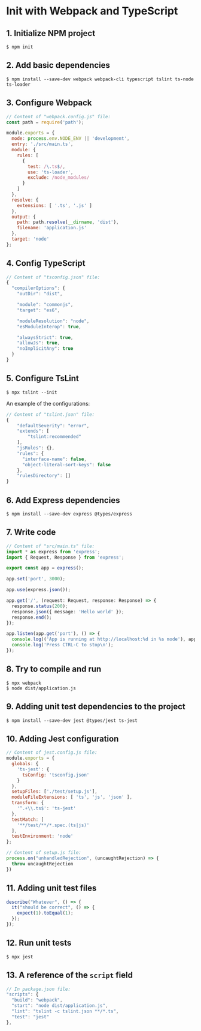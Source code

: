 # Init with Webpack and TypeScript

## 1. Initialize NPM project
```console
$ npm init
```

## 2. Add basic dependencies
```console
$ npm install --save-dev webpack webpack-cli typescript tslint ts-node ts-loader
```

## 3. Configure Webpack
```javascript
// Content of "webpack.config.js" file:
const path = require('path');

module.exports = {
  mode: process.env.NODE_ENV || 'development',
  entry: './src/main.ts',
  module: {
    rules: [
      {
        test: /\.ts$/,
        use: 'ts-loader',
        exclude: /node_modules/
      }
    ]
  },
  resolve: {
    extensions: [ '.ts', '.js' ]
  },
  output: {
    path: path.resolve(__dirname, 'dist'),
    filename: 'application.js'
  },
  target: 'node'
};

```

## 4. Config TypeScript
```javascript
// Content of "tsconfig.json" file:
{
  "compilerOptions": {
    "outDir": "dist",

    "module": "commonjs",
    "target": "es6",

    "moduleResolution": "node",
    "esModuleInterop": true,

    "alwaysStrict": true,
    "allowJs": true,
    "noImplicitAny": true
  }
}

```

## 5. Configure TsLint
```console
$ npx tslint --init
```

An example of the configurations:
```javascript
// Content of "tslint.json" file:
{
    "defaultSeverity": "error",
    "extends": [
        "tslint:recommended"
    ],
    "jsRules": {},
    "rules": {
      "interface-name": false,
      "object-literal-sort-keys": false
    },
    "rulesDirectory": []
}
```

## 6. Add Express dependencies
```console
$ npm install --save-dev express @types/express
```

## 7. Write code
```typescript
// Content of "src/main.ts" file:
import * as express from 'express';
import { Request, Response } from 'express';

export const app = express();

app.set('port', 3000);

app.use(express.json());

app.get('/', (request: Request, response: Response) => {
  response.status(200);
  response.json({ message: 'Hello world' });
  response.end();
});

app.listen(app.get('port'), () => {
  console.log(('App is running at http://localhost:%d in %s mode'), app.get('port'), app.get('env'));
  console.log('Press CTRL-C to stop\n');
});
```

## 8. Try to compile and run
```console
$ npx webpack
$ node dist/application.js
```

## 9. Adding unit test dependencies to the project
```console
$ npm install --save-dev jest @types/jest ts-jest
```

## 10. Adding Jest configuration
```javascript
// Content of jest.config.js file:
module.exports = {
  globals: {
    'ts-jest': {
      tsConfig: 'tsconfig.json'
    }
  },
  setupFiles: ['./test/setup.js'],
  moduleFileExtensions: [ 'ts', 'js', 'json' ],
  transform: {
    '^.+\\.ts$': 'ts-jest'
  },
  testMatch: [
    '**/test/**/*.spec.(ts|js)'
  ],
  testEnvironment: 'node'
};
```

```javascript
// Content of setup.js file:
process.on("unhandledRejection", (uncaughtRejection) => {
  throw uncaughtRejection
})
```

## 11. Adding unit test files
```javascript
describe("Whatever", () => {
  it("should be correct", () => {
    expect(1).toEqual(1);
  });
});
```

## 12. Run unit tests
```console
$ npx jest
```

## 13. A reference of the `script` field
```javascript
// In package.json file:
"scripts": {
  "build": "webpack",
  "start": "node dist/application.js",
  "lint": "tslint -c tslint.json **/*.ts",
  "test": "jest"
},
```
